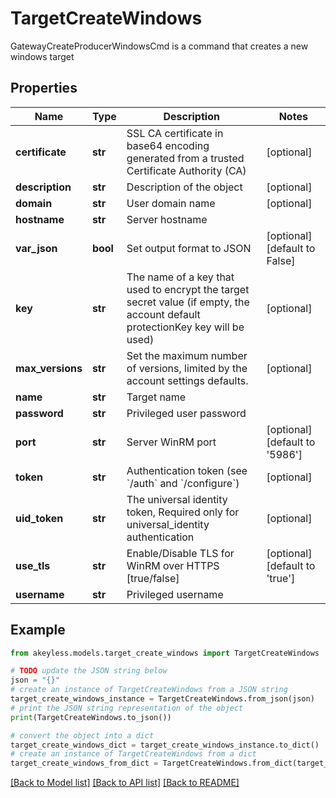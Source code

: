 # TargetCreateWindows

GatewayCreateProducerWindowsCmd is a command that creates a new windows target

## Properties

Name | Type | Description | Notes
------------ | ------------- | ------------- | -------------
**certificate** | **str** | SSL CA certificate in base64 encoding generated from a trusted Certificate Authority (CA) | [optional] 
**description** | **str** | Description of the object | [optional] 
**domain** | **str** | User domain name | [optional] 
**hostname** | **str** | Server hostname | 
**var_json** | **bool** | Set output format to JSON | [optional] [default to False]
**key** | **str** | The name of a key that used to encrypt the target secret value (if empty, the account default protectionKey key will be used) | [optional] 
**max_versions** | **str** | Set the maximum number of versions, limited by the account settings defaults. | [optional] 
**name** | **str** | Target name | 
**password** | **str** | Privileged user password | 
**port** | **str** | Server WinRM port | [optional] [default to '5986']
**token** | **str** | Authentication token (see &#x60;/auth&#x60; and &#x60;/configure&#x60;) | [optional] 
**uid_token** | **str** | The universal identity token, Required only for universal_identity authentication | [optional] 
**use_tls** | **str** | Enable/Disable TLS for WinRM over HTTPS [true/false] | [optional] [default to 'true']
**username** | **str** | Privileged username | 

## Example

```python
from akeyless.models.target_create_windows import TargetCreateWindows

# TODO update the JSON string below
json = "{}"
# create an instance of TargetCreateWindows from a JSON string
target_create_windows_instance = TargetCreateWindows.from_json(json)
# print the JSON string representation of the object
print(TargetCreateWindows.to_json())

# convert the object into a dict
target_create_windows_dict = target_create_windows_instance.to_dict()
# create an instance of TargetCreateWindows from a dict
target_create_windows_from_dict = TargetCreateWindows.from_dict(target_create_windows_dict)
```
[[Back to Model list]](../README.md#documentation-for-models) [[Back to API list]](../README.md#documentation-for-api-endpoints) [[Back to README]](../README.md)



